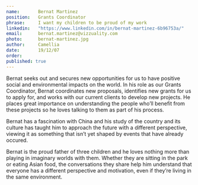 ```yaml
---
name:       Bernat Martinez
position:   Grants Coordinator
phrase:     I want my children to be proud of my work 
linkedin:   "https://www.linkedin.com/in/bernat-martinez-6b96753a/"	
email:      bernat.martinez@vizzuality.com
photo:      bernat-martinez.jpg
author:     Camellia
date:       19/12/07
order:      
published: true
---
```

Bernat seeks out and secures new opportunities for us to have positive social and environmental impacts on the world. In his role as our Grants Coordinator, Bernat coordinates new proposals, identifies new grants for us to apply for, and works with our current clients to develop new projects. He places great importance on understanding the people who’ll benefit from these projects so he loves talking to them as part of his process. 

Bernat has a fascination with China and his study of the country and its culture has taught him to approach the future with a different perspective, viewing it as something that isn’t yet shaped by events that have already occured. 

Bernat is the proud father of three children and he loves nothing more than playing in imaginary worlds with them. Whether they are sitting in the park or eating Asian food, the conversations they share help him understand that everyone has a different perspective and motivation, even if they’re living in the same environment. 